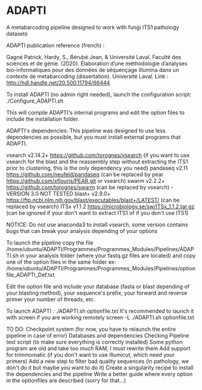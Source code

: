# ADAPTI
A metabarcoding pipeline designed to work with fungi ITS1 pathology datasets


ADAPTI publication reference (french) :

Gagné Patrick, Hardy, S., Bérubé Jean, & Université Laval. Faculté des sciences et de génie. (2020). 
Élaboration d’une méthodologie d’analyses bio-informatiques pour des données de séquençage illumina dans un contexte de metabarcoding (dissertation). 
Université Laval.
Link : http://hdl.handle.net/20.500.11794/66444

To install ADAPTI (no admin right needed), launch the configuration script:
./Configure_ADAPTI.sh

This will compile ADAPTI's internal programs and edit the option files to include the installation folder.

ADAPTI's dependencies:
This pipeline was designed to use less dependencies as possible, but you must install external programs that ADAPTI.

vsearch v2.14.2+ https://github.com/torognes/vsearch (if you want to use vsearch for the blast and the reassembly step without extracting the ITS1 prior to clustering, this is the only dependency you need)
pandaseq v2.11 https://github.com/neufeld/pandaseq (can be replaced by pear https://github.com/xflouris/PEAR.git or vsearch)
swarm v2.2.2+ https://github.com/torognes/swarm (can be replaced by vsearch) - VERSION 3.0 NOT TESTED
blast+ v2.9.0+ https://ftp.ncbi.nlm.nih.gov/blast/executables/blast+/LATEST/ (can be replaced by vsearch)
ITSx v1.1.2 https://microbiology.se/sw/ITSx_1.1.2.tar.gz (can be ignored if your don't want to extract ITS1 of if you don't use ITS1)

NOTICE: Do not use anaconda3 to install vsearch, some version contains bugs that can break your analysis depending of your options

To launch the pipeline copy the file /home/ubuntu/ADAPTI/Programmes/Programmes_Modules/Pipelines/ADAPTI.sh in your analysis folder (where your fastq.gz files are located)
and copy one of the option files in the same folder ex: /home/ubuntu/ADAPTI/Programmes/Programmes_Modules/Pipelines/optionfile_ADAPTI_Def.txt

Edit the option file and include your database (fasta or blast depending of your blasting method), your sequence's prefix, your forward and reverse primer your number of threads, etc.

To launch ADAPTI :
./ADAPTI.sh optionfile.txt
It's recommended to launch it with screen if you are working remotely
screen -L ./ADAPTI.sh optionfile.txt


TO DO:
Checkpoint system (for now, you have to relaunch the entire pipeline in case of error)
Databases and dependencies Checking
Pipeline test script (to make sure everything is correctly installed)
Some python program are old and take too much RAM, I must rewrite them
Add support for trimmomatic (if you don't want to use Illumicut, which need your primers)
Add a new step to filter bad quality sequences (in pathology, we don't do it but maybe you want to do it)
Create a singularity recipe to install the dependencies and the pipeline
Write a better guide where every option in the optionfiles are described (sorry for that...)
